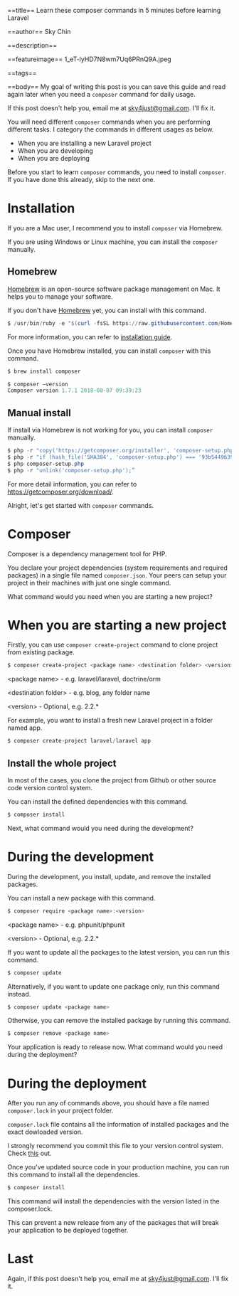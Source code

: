 ==title==
Learn these composer commands in 5 minutes before learning Laravel

==author==
Sky Chin

==description==

==featureimage==
1_eT-lyHD7N8wm7Uq6PRnQ9A.jpeg

==tags==

==body==
My goal of writing this post is you can save this guide and read again later when you need a `composer` command for daily usage.

If this post doesn't help you, email me at [sky4just@gmail.com](mailto:sky4just@gmail.com). I'll fix it.

You will need different `composer` commands when you are performing different tasks. I category the commands in different usages as below. 

* When you are installing a new Laravel project
* When you are developing
* When you are deploying

Before you start to learn `composer` commands, you need to install `composer`. If you have done this already, skip to the next one.

# Installation

If you are a Mac user, I recommend you to install `composer` via Homebrew.

 If you are using Windows or Linux machine,  you can install the `composer` manually.

## Homebrew

[Homebrew](https://brew.sh/) is an open-source software package management on Mac. It helps you to manage your software.

If you don't have [Homebrew](https://brew.sh/) yet, you can install with this command.

~~~ powershell
$ /usr/bin/ruby -e "$(curl -fsSL https://raw.githubusercontent.com/Homebrew/install/master/install)"
~~~

For more information, you can refer to [installation guide](https://docs.brew.sh/Installation).

Once you have Homebrew installed, you can install `composer` with this command.

~~~ powershell
$ brew install composer

$ composer —version
Composer version 1.7.1 2018-08-07 09:39:23
~~~

## Manual install

If install via Homebrew is not working for you, you can install `composer` manually.

~~~ powershell
$ php -r "copy('https://getcomposer.org/installer', 'composer-setup.php');"
$ php -r "if (hash_file('SHA384', 'composer-setup.php') === '93b54496392c062774670ac18b134c3b3a95e5a5e5c8f1a9f115f203b75bf9a129d5daa8ba6a13e2cc8a1da0806388a8') { echo 'Installer verified'; } else { echo 'Installer corrupt'; unlink('composer-setup.php'); } echo PHP_EOL;"
$ php composer-setup.php
$ php -r "unlink('composer-setup.php');”
~~~

For more detail information, you can refer to https://getcomposer.org/download/.

Alright, let's get started with `composer` commands.

# Composer

Composer is a dependency management tool for PHP. 

You declare your project dependencies (system requirements and required packages) in a single file named `composer.json`. Your peers can setup your project in their machines with just one single command.

What command would you need when you are starting a new project?

# When you are starting a new project

Firstly, you can use `composer create-project` command to clone project from existing package.

~~~ powershell
$ composer create-project <package name> <destination folder> <version>
~~~

<package name\> - e.g. laravel/laravel, doctrine/orm

<destination folder\> - e.g. blog, any folder name

<version\> - Optional, e.g. 2.2.*

For example, you want to install a fresh new Laravel project in a folder named app.

~~~ powershell
$ composer create-project laravel/laravel app
~~~

## Install the whole project

In most of the cases, you clone the project from Github or other source code version control system. 

You can install the defined dependencies with this command.

~~~ powershell
$ composer install
~~~

Next, what command would you need during the development?

# During the development

During the development, you install, update, and remove the installed packages.

You can install a new package with this command.

~~~ powershell
$ composer require <package name>:<version>
~~~

<package name\> - e.g. phpunit/phpunit

<version\> - Optional, e.g. 2.2.*

If you want to update all the packages to the latest version, you can run this command.

~~~ powershell
$ composer update
~~~

Alternatively, if you want to update one package only, run this command instead.

~~~ powershell
$ composer update <package name>
~~~

Otherwise, you can remove the installed package by running this command.

~~~ powershell
$ composer remove <package name>
~~~

Your application is ready to release now. What command would you need during the deployment?

# During the deployment

After you run any of commands above, you should have a file named `composer.lock` in your project folder.

`composer.lock` file contains all the information of installed packages and the exact dowloaded version.

I strongly recommend you commit this file to your version control system. Check [this](https://getcomposer.org/doc/01-basic-usage.md#commit-your-composer-lock-file-to-version-control) out. 

Once you've updated source code in your production machine, you can run this command to install all the dependencies.

~~~ powershell
$ composer install
~~~

This command will install the dependencies with the version listed in the composer.lock.

This can prevent a new release from any of the packages that will break your application to be deployed together.

# Last

Again, if this post doesn't help you, email me at [sky4just@gmail.com](mailto:sky4just@gmail.com). I'll fix it.
